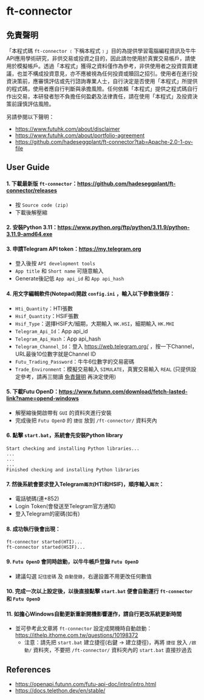 # ft-connector

## 免責聲明
「本程式碼 `ft-connector` ﹝下稱本程式﹞」目的為提供學習電腦編程資訊及牛牛API應用學術研究，非供交易或投資之目的，因此請勿使用於真實交易帳戶，請使用於模擬帳戶。透過「本程式」獲得之資料僅作為參考，非供使用者之投資買賣建議，也並不構成投資意見，亦不應被視為任何投資或贖回之招引。使用者在進行投資決策前，應審慎評估或先行諮詢專業人士，自行決定是否使用「本程式」所提供的程式碼，使用者應自行判斷與承擔風險。任何依賴「本程式」提供之程式碼自行作出交易，本研發者恕不負擔任何盈虧及法律責任，請在使用「本程式」及投資決策前謹慎評估風險。

另請參閱以下聲明：
 - https://www.futuhk.com/about/disclaimer
 - https://www.futuhk.com/about/portfolio-agreement
 - https://github.com/hadeseggplant/ft-connector?tab=Apache-2.0-1-ov-file


## User Guide


#### 1. 下載最新版 `ft-connector`：https://github.com/hadeseggplant/ft-connector/releases
- 按 `Source code (zip)`
- 下載後解壓縮


#### 2. 安裝Python 3.11：https://www.python.org/ftp/python/3.11.9/python-3.11.9-amd64.exe


#### 3. 申請Telegram API token：https://my.telegram.org
- 登入後按 `API development tools`
- `App title` 和 `Short name` 可隨意輸入
- Generate後記低 `App api_id` 和 `App api_hash`


#### 4. 用文字編輯軟件(Notepad)開啟 `config.ini` ，輸入以下參數後儲存：
- `Hti_Quantity`：HTI張數
- `Hsif_Quantity`：HSIF張數
- `Hsif_Type`：選擇HSIF大/細期，大期輸入 `HK.HSI`，細期輸入 `HK.MHI`
- `Telegram_Api_Id`：App api_id
- `Telegram_Api_Hash`：App api_hash
- `Telegram_Channel_Id`：登入 https://web.telegram.org/ ，按一下Channel，URL最後10位數字就是Channel ID
- `Futu_Trading_Password`：牛牛6位數字的交易密碼
- `Trade_Environment`：模擬交易輸入 `SIMULATE`，真實交易輸入 `REAL` (只提供設定參考，請再三閱讀 [免責聲明](https://github.com/hadeseggplant/ft-connector?tab=readme-ov-file#%E5%85%8D%E8%B2%AC%E8%81%B2%E6%98%8E) 再決定使用)


#### 5. 下載Futu OpenD：https://www.futunn.com/download/fetch-lasted-link?name=opend-windows
- 解壓縮後開啟帶有 `GUI` 的資料夾進行安裝
- 完成後把 `Futu OpenD` 的 `捷徑` 放到 `/ft-connector/` 資料夾內


#### 6. 點擊 `start.bat`，系統會先安裝Python library
```
Start checking and installing Python libraries...
...
...
...
Finished checking and installing Python libraries
```


#### 7. 然後系統會要求登入Telegram`兩次`(HTI和HSIF)，順序輸入`兩次`：
- 電話號碼(連+852)
- Login Token(會發送至Telegram官方通知)
- 登入Telegram的密碼(如有)


#### 8. 成功執行後會出現：
```
ft-connector started(HTI)...
ft-connector started(HSIF)...
```


#### 9. `Futu OpenD` 會同時啟動，以牛牛帳戶登錄 `Futu OpenD`
- 建議勾選 `記住密碼` 及 `自動登錄`，右邊設置不用更改任何數值


#### 10. 完成一次以上設定後，以後直接點擊 `start.bat` 便會自動運行 `ft-connector` 和 `Futu OpenD`


#### 11. 如擔心Windows自動更新重新開機影響運作，請自行更改系統更新時間
- 並可參考此文章將 `ft-connector` 設定成開機時自動啟動：https://ithelp.ithome.com.tw/questions/10198372
  - 注意：請先把 `start.bat` 建立捷徑(右鍵 -> 建立捷徑)，再將 `捷徑` 放入 `/啟動/` 資料夾，不要把 `/ft-connector/` 資料夾內的 `start.bat` 直接抄過去


## References
- https://openapi.futunn.com/futu-api-doc/intro/intro.html
- https://docs.telethon.dev/en/stable/
